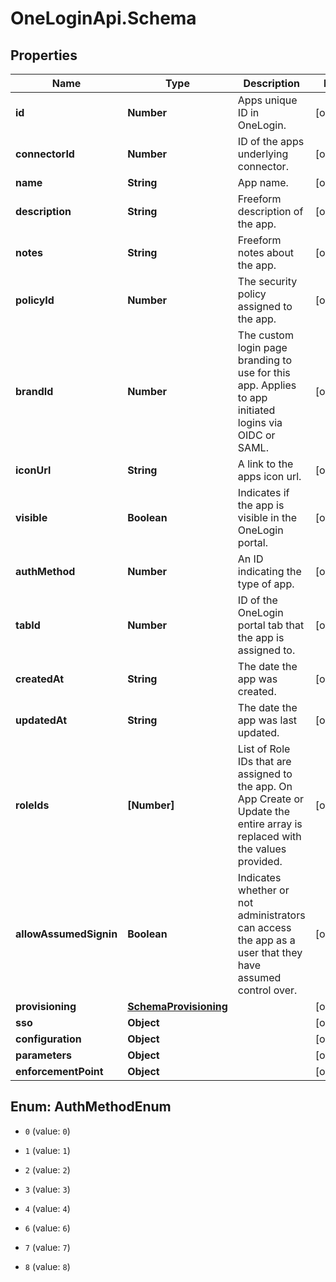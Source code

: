 # OneLoginApi.Schema

## Properties

Name | Type | Description | Notes
------------ | ------------- | ------------- | -------------
**id** | **Number** | Apps unique ID in OneLogin. | [optional] 
**connectorId** | **Number** | ID of the apps underlying connector. | [optional] 
**name** | **String** | App name. | [optional] 
**description** | **String** | Freeform description of the app. | [optional] 
**notes** | **String** | Freeform notes about the app. | [optional] 
**policyId** | **Number** | The security policy assigned to the app. | [optional] 
**brandId** | **Number** | The custom login page branding to use for this app. Applies to app initiated logins via OIDC or SAML. | [optional] 
**iconUrl** | **String** | A link to the apps icon url. | [optional] 
**visible** | **Boolean** | Indicates if the app is visible in the OneLogin portal. | [optional] 
**authMethod** | **Number** | An ID indicating the type of app. | [optional] 
**tabId** | **Number** | ID of the OneLogin portal tab that the app is assigned to. | [optional] 
**createdAt** | **String** | The date the app was created. | [optional] 
**updatedAt** | **String** | The date the app was last updated. | [optional] 
**roleIds** | **[Number]** | List of Role IDs that are assigned to the app. On App Create or Update the entire array is replaced with the values provided. | [optional] 
**allowAssumedSignin** | **Boolean** | Indicates whether or not administrators can access the app as a user that they have assumed control over. | [optional] 
**provisioning** | [**SchemaProvisioning**](SchemaProvisioning.md) |  | [optional] 
**sso** | **Object** |  | [optional] 
**configuration** | **Object** |  | [optional] 
**parameters** | **Object** |  | [optional] 
**enforcementPoint** | **Object** |  | [optional] 



## Enum: AuthMethodEnum


* `0` (value: `0`)

* `1` (value: `1`)

* `2` (value: `2`)

* `3` (value: `3`)

* `4` (value: `4`)

* `6` (value: `6`)

* `7` (value: `7`)

* `8` (value: `8`)




